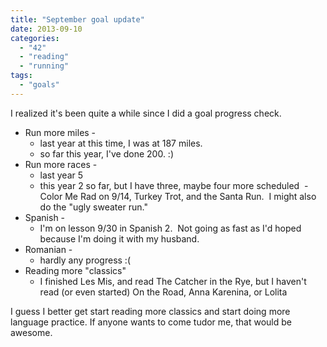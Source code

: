 ```yaml
---
title: "September goal update"
date: 2013-09-10
categories: 
  - "42"
  - "reading"
  - "running"
tags: 
  - "goals"
---
```


I realized it's been quite a while since I did a goal progress check.

- Run more miles -
    - last year at this time, I was at 187 miles.
    - so far this year, I've done 200. :)
- Run more races -
    - last year 5
    - this year 2 so far, but I have three, maybe four more scheduled  - Color Me Rad on 9/14, Turkey Trot, and the Santa Run.  I might also do the "ugly sweater run."
- Spanish -
    - I'm on lesson 9/30 in Spanish 2.  Not going as fast as I'd hoped because I'm doing it with my husband.
- Romanian -
    - hardly any progress :(
- Reading more "classics"
    - I finished Les Mis, and read The Catcher in the Rye, but I haven't read (or even started) On the Road, Anna Karenina, or Lolita

I guess I better get start reading more classics and start doing more language practice. If anyone wants to come tudor me, that would be awesome.

